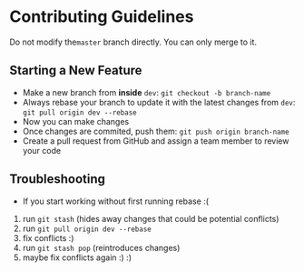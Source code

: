 # Contributing Guidelines

Do not modify the`master` branch directly. You can only merge to it.

## Starting a New Feature

- Make a new branch from **inside** `dev`: `git checkout -b branch-name`
- Always rebase your branch to update it with the latest changes from `dev`: `git pull origin dev --rebase`
- Now you can make changes
- Once changes are commited, push them: `git push origin branch-name`
- Create a pull request from GitHub and assign a team member to review your code

## Troubleshooting

- If you start working without first running rebase :(

1.  run `git stash` (hides away changes that could be potential conflicts)
2.  run `git pull origin dev --rebase`
3.  fix conflicts :)
4.  run `git stash pop` (reintroduces changes)
5.  maybe fix conflicts again :) :)
